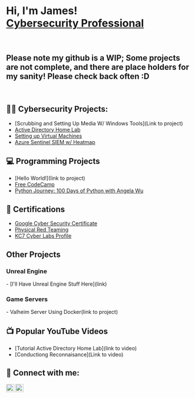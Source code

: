 <h1>Hi, I'm James! <br/><a href="https://www.linkedin.com/in/james-cooper-539261186/">Cybersecurity Professional</a></h1>
<br/>
<h2>Please note my github is a WIP; Some projects are not complete, and there are place holders for my sanity! Please check  back often :D</h2>
<br/>

<h2>👨‍💻 Cybersecurity Projects:</h2>

- [Scrubbing and Setting Up Media W/ Windows Tools](Link to project)
- [Active Directory Home Lab](https://github.com/LuiyTheNinja/ActiveDirectoryLab/blob/main/README.md)
- [Setting up Virtual Machines](https://github.com/LuiyTheNinja/VirtualMachineTutorial)
- [Azure Sentinel SIEM w/ Heatmap](https://github.com/LuiyTheNinja/Azure-Sentinel-SIEM-w-Heatmap)

<h2>💻 Programming Projects</h2>

- [Hello World!](link to project)
- [Free CodeCamp](https://www.freecodecamp.org/Luiy)
- [Python Journey: 100 Days of Python with Angela Wu](https://github.com/LuiyTheNinja/Python-Journey-100-Days-of-Python-with-Angela-Wu)

<h2>📜 Certifications</h2>

- [Google Cyber Security Certificate](https://imgur.com/a/ccTeuxp)
- [Physical Red Teaming](https://imgur.com/QECL9QL)
- [KC7 Cyber Labs Profile](https://kc7cyber.com/profile/Luiy)

<h2>  </h2>


<h2> Other Projects</h2>
<h3> Unreal Engine</h3>
- [I'll Have Unreal Engine Stuff Here](link)

<h3> Game Servers</h3>
- Valheim Server Using Docker(link to project)

<h2>📺 Popular YouTube Videos</h2>

- [Tutorial Active Directory Home Lab](link to video)
- [Conductiong Reconnaisance](Link to video)


<h2> 🤳 Connect with me:</h2>

[<img align="left" alt="JamesCooper | LinkedIn" width="22px" src="https://cdn.jsdelivr.net/npm/simple-icons@v3/icons/linkedin.svg" />][linkedin]
[<img align="left" alt="JamesCooper | YouTube" width="22px" src="https://cdn.jsdelivr.net/npm/simple-icons@v3/icons/youtube.svg" />][youtube]

[youtube]: (url_to_youtube)
[linkedin]: https://www.linkedin.com/in/james-cooper-539261186/


<!--
**joshmadakor1/joshmadakor1** is a ✨ _special_ ✨ repository because its `README.md` (this file) appears on your GitHub profile.

Here are some ideas to get you started:

- 🔭 I’m currently working on ...
- 🌱 I’m currently learning ...
- 👯 I’m looking to collaborate on ...
- 🤔 I’m looking for help with ...
- 💬 Ask me about ...
- 📫 How to reach me: ...
- 😄 Pronouns: ...
- ⚡ Fun fact: ...
-->
